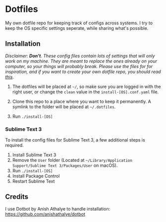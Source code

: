 # Dotfiles

My own dotfile repo for keeping track of configs across systems. I try to keep the OS specific settings seperate, while sharing what's possible.

## Installation
_Disclaimer: **Don't**. These config files contain lots of settings that will only work on my machine. They are meant to replace the ones already on your computer, so your things will probably break. Please use the files for for inspiration, and if you want to create your own dotfile repo, you should read [this](https://www.anishathalye.com/2014/08/03/managing-your-dotfiles/)._

1. The dotfiles will be placed at `~/`, so make sure you are logged in with the right user, or change the `clean` value in the `install-[OS].conf.yaml` file.

2. Clone this repo to a place where you want to keep it permanently. A symlink to the folder will be placed at `~/.dotfiles`.

3. Run `./install-[OS]`

### Sublime Text 3
To install the config files for Sublime Text 3, a few additional steps is required.

1. Install Sublime Text 3
2. Remove the `User` folder (Located at `~/Library/Application Support/Sublime Text 3/Packages/User` on macOS).
3. Run `./install-[OS]`
4. Install Package Control
5. Restart Sublime Text

## Credits
I use Dotbot by Anish Athalye to handle installation: 
https://github.com/anishathalye/dotbot
